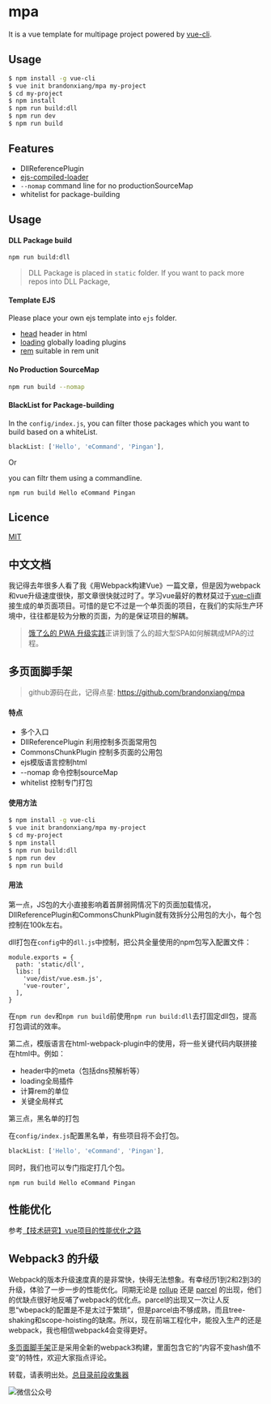 # mpa

It is a vue template for multipage project powered by [vue-cli](https://github.com/vuejs/vue-cli).

## Usage

``` bash
$ npm install -g vue-cli
$ vue init brandonxiang/mpa my-project
$ cd my-project
$ npm install
$ npm run build:dll
$ npm run dev
$ npm run build
```

## Features

- DllReferencePlugin
- [ejs-compiled-loader](https://github.com/bazilio91/ejs-compiled-loader)
- `--nomap` command line for no productionSourceMap
- whitelist for package-building

## Usage

#### DLL Package build

```bash
npm run build:dll
```
> DLL Package is placed in `static` folder. If you want to pack more repos into DLL Package, 

#### Template EJS

Please place your own ejs template into `ejs` folder.

- [head](template/src/ejs/head.ejs) header in html
- [loading](template/src/ejs/loading.ejs) globally loading plugins  
- [rem](template/src/ejs/rem.ejs) suitable in rem unit


#### No Production SourceMap

```bash
npm run build --nomap
```

#### BlackList for Package-building

In the `config/index.js`, you can filter those packages which you want to build based on a whiteList.

```javascript
blackList: ['Hello', 'eCommand', 'Pingan'],
```

Or

you can filtr them using a commandline.

```
npm run build Hello eCommand Pingan
```

## Licence

[MIT](LICENSE)

## 中文文档

我记得去年很多人看了我《用Webpack构建Vue》一篇文章，但是因为webpack和vue升级速度很快，那文章很快就过时了。学习vue最好的教材莫过于[vue-cli](https://github.com/vuejs/vue-cli)直接生成的单页面项目。可惜的是它不过是一个单页面的项目，在我们的实际生产环境中，往往都是较为分散的页面，为的是保证项目的解耦。

> [饿了么的 PWA 升级实践](https://huangxuan.me/2017/07/12/upgrading-eleme-to-pwa/)正讲到饿了么的超大型SPA如何解耦成MPA的过程。

## 多页面脚手架

> github源码在此，记得点星: 
https://github.com/brandonxiang/mpa

#### 特点

- 多个入口
- DllReferencePlugin 利用控制多页面常用包
- CommonsChunkPlugin 控制多页面的公用包
- ejs模版语言控制html
- --nomap 命令控制sourceMap
- whitelist 控制专门打包

#### 使用方法

```bash
$ npm install -g vue-cli
$ vue init brandonxiang/mpa my-project
$ cd my-project
$ npm install
$ npm run build:dll
$ npm run dev
$ npm run build
```

#### 用法

第一点，JS包的大小直接影响着首屏弱网情况下的页面加载情况，DllReferencePlugin和CommonsChunkPlugin就有效拆分公用包的大小，每个包控制在100k左右。

dll打包在`config`中的`dll.js`中控制，把公共全量使用的npm包写入配置文件：

```
module.exports = {
  path: 'static/dll',
  libs: [
    'vue/dist/vue.esm.js',
    'vue-router',
  ],
}
```

在`npm run dev`和`npm run build`前使用`npm run build:dll`去打固定dll包，提高打包调试的效率。

第二点，模版语言在html-webpack-plugin中的使用，将一些关键代码内联拼接在html中。例如：

- header中的meta（包括dns预解析等）
- loading全局插件
- 计算rem的单位
- 关键全局样式

第三点，黑名单的打包

在`config/index.js`配置黑名单，有些项目将不会打包。

```javascript
blackList: ['Hello', 'eCommand', 'Pingan'],
```

同时，我们也可以专门指定打几个包。

```
npm run build Hello eCommand Pingan
```

## 性能优化

参考[【技术研究】vue项目的性能优化之路](https://www.jianshu.com/p/40b04701c571)

## Webpack3 的升级

Webpack的版本升级速度真的是非常快，快得无法想象。有幸经历1到2和2到3的升级，体验了一步一步的性能优化。同期无论是 [rollup]() 还是 [parcel]() 的出现，他们的优缺点很好地反哺了webpack的优化点。parcel的出现又一次让人反思“wbepack的配置是不是太过于繁琐”，但是parcel由不够成熟，而且tree-shaking和scope-hoisting的缺席。所以，现在前端工程化中，能投入生产的还是webpack，我也相信webpack4会变得更好。

[多页面脚手架](https://github.com/brandonxiang/mpa)正是采用全新的webpack3构建，里面包含它的“内容不变hash值不变”的特性，欢迎大家指点评论。

转载，请表明出处。[总目录前段收集器](http://www.jianshu.com/p/c1e3b96c1293)

![微信公众号](http://upload-images.jianshu.io/upload_images/685800-b90086f21952919c.jpg?imageMogr2/auto-orient/strip%7CimageView2/2/w/1240)











